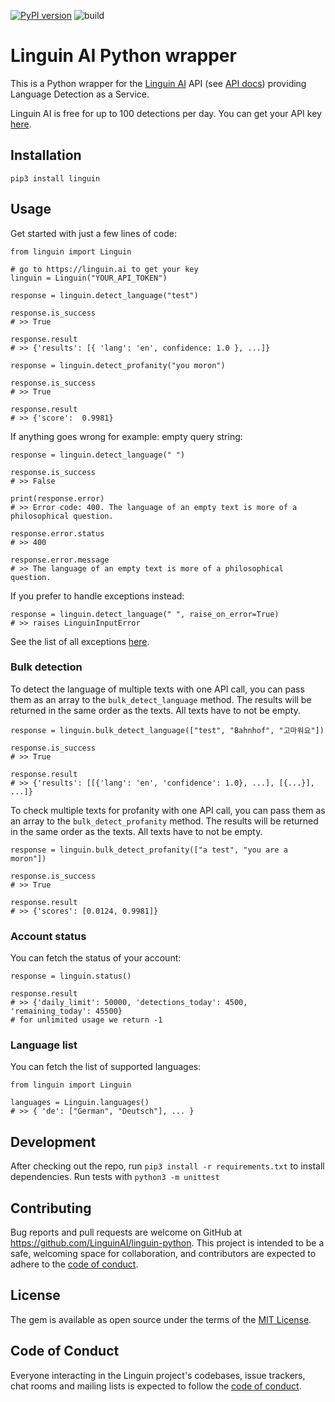 [![PyPI version](https://badge.fury.io/py/linguin.svg)](https://badge.fury.io/py/linguin) ![build](https://github.com/LinguinAI/linguin-python/actions/workflows/main.yml/badge.svg)

# Linguin AI Python wrapper

This is a Python wrapper for the [Linguin AI](https://linguin.ai) API (see [API docs](https://linguin.ai/api-docs/v2)) providing Language Detection as a Service.

Linguin AI is free for up to 100 detections per day. You can get your API key [here](https://linguin.ai).

## Installation

```
pip3 install linguin
```

## Usage

Get started with just a few lines of code:

```
from linguin import Linguin

# go to https://linguin.ai to get your key
linguin = Linguin("YOUR_API_TOKEN")

response = linguin.detect_language("test")

response.is_success
# >> True

response.result
# >> {'results': [{ 'lang': 'en', confidence: 1.0 }, ...]}

response = linguin.detect_profanity("you moron")

response.is_success
# >> True

response.result
# >> {'score':  0.9981}
```

If anything goes wrong for example: empty query string:

```
response = linguin.detect_language(" ")
    
response.is_success
# >> False
   
print(response.error)
# >> Error code: 400. The language of an empty text is more of a philosophical question.

response.error.status
# >> 400

response.error.message
# >> The language of an empty text is more of a philosophical question.
```

If you prefer to handle exceptions instead:

```
response = linguin.detect_language(" ", raise_on_error=True)
# >> raises LinguinInputError
```

See the list of all exceptions [here](https://github.com/LinguinAI/linguin-python/blob/main/linguin/exceptions.py).

### Bulk detection

To detect the language of multiple texts with one API call, you can pass them as an array to the `bulk_detect_language` method.
The results will be returned in the same order as the texts. All texts have to not be empty.

```
response = linguin.bulk_detect_language(["test", "Bahnhof", "고마워요"])

response.is_success
# >> True

response.result
# >> {'results': [[{'lang': 'en', 'confidence': 1.0}, ...], [{...}], ...]}
```

To check multiple texts for profanity with one API call, you can pass them as an array to the `bulk_detect_profanity` method.
The results will be returned in the same order as the texts. All texts have to not be empty.

```
response = linguin.bulk_detect_profanity(["a test", "you are a moron"])

response.is_success
# >> True

response.result
# >> {'scores': [0.0124, 0.9981]}
```

### Account status

You can fetch the status of your account:

```
response = linguin.status()

response.result
# >> {'daily_limit': 50000, 'detections_today': 4500, 'remaining_today': 45500}
# for unlimited usage we return -1
```

### Language list

You can fetch the list of supported languages:

```
from linguin import Linguin

languages = Linguin.languages()
# >> { 'de': ["German", "Deutsch"], ... }
```

## Development

After checking out the repo, run `pip3 install -r requirements.txt` to install dependencies.
Run tests with `python3 -m unittest`

## Contributing

Bug reports and pull requests are welcome on GitHub at https://github.com/LinguinAI/linguin-python. This project is intended to be a safe, welcoming space for collaboration, and contributors are expected to adhere to the [code of conduct](https://github.com/LinguinAI/linguin-python/blob/master/CODE_OF_CONDUCT.md).

## License

The gem is available as open source under the terms of the [MIT License](https://opensource.org/licenses/MIT).

## Code of Conduct

Everyone interacting in the Linguin project's codebases, issue trackers, chat rooms and mailing lists is expected to follow the [code of conduct](https://github.com/LinguinAI/linguin-python/blob/master/CODE_OF_CONDUCT.md).
